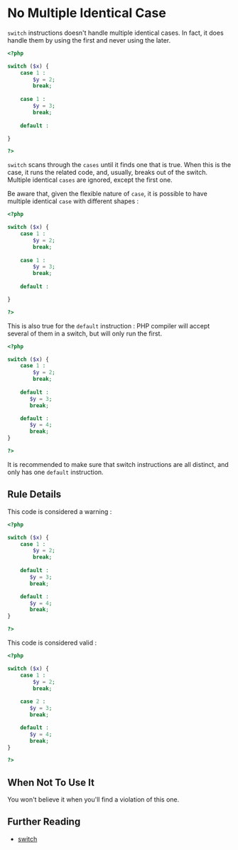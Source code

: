 <!-- Good Practices -->
# No Multiple Identical Case

`switch` instructions doesn't handle multiple identical cases. In fact, it does handle them by using the first and never using the later.

```php
<?php

switch ($x) {
	case 1 :
		$y = 2;
		break; 
	
	case 1 :
		$y = 3;
		break;
	
	default : 

}

?>
```

`switch` scans through the `cases` until it finds one that is true. When this is the case, it runs the related code, and, usually, breaks out of the switch. Multiple identical `cases` are ignored, except the first one. 

Be aware that, given the flexible nature of `case`, it is possible to have multiple identical `case` with different shapes : 

```php
<?php

switch ($x) {
	case 1 :
		$y = 2;
		break; 
	
	case 1 :
		$y = 3;
		break;
	
	default : 

}

?>
```

This is also true for the `default` instruction : PHP compiler will accept several of them in a switch, but will only run the first. 

```php
<?php

switch ($x) {
	case 1 :
		$y = 2;
		break; 
	
	default : 
	   $y = 3;
	   break;

	default : 
	   $y = 4;
	   break;
}

?>
```

It is recommended to make sure that switch instructions are all distinct, and only has one `default` instruction.

## Rule Details

This code is considered a warning : 
```php
<?php

switch ($x) {
	case 1 :
		$y = 2;
		break; 
	
	default : 
	   $y = 3;
	   break;

	default : 
	   $y = 4;
	   break;
}

?>
```

This code is considered valid : 

```php
<?php

switch ($x) {
	case 1 :
		$y = 2;
		break; 
	
	case 2 : 
	   $y = 3;
	   break;

	default : 
	   $y = 4;
	   break;
}

?>
```

## When Not To Use It
You won't believe it when you'll find a violation of this one. 

## Further Reading
* [switch](http://php.net/manual/en/control-structures.switch.php)


